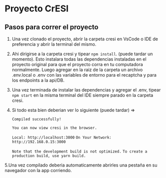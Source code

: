 # Proyecto CrESI

## Pasos para correr el proyecto

1.  Una vez clonado el proyecto, abrir la carpeta cresi en VsCode o IDE de preferencia y abrir la terminal del mismo.
2.  Ahi dirigirse a la carpeta cresi y tipear `npm install`. (puede tardar un momento).
    Esto instalara todas las dependencias instaladas en el proyecto original para que el proyecto corra en tu computadora normalmente. Luego agregar en la raiz de la carpeta un archivo .env.local o .env con las variables de entorno para el recaptcha y para los endpoints a la api/DB.
3.  Una vez terminada de instalar las dependencias y agregar el .env, tipear `npm start` en la misma terminal del IDE siempre parado en la carpeta cresi.
4.  Si todo esta bien deberian ver lo siguiente (puede tardar) =>

    `Compiled successfully!`

    `You can now view cresi in the browser. `

    `Local: http://localhost:3000`
    `On Your Network: http://192.168.0.15:3000 `

    `Note that the development build is not optimized.`
    `To create a production build, use yarn build. `

5.Una vez compilado deberia automaticamente abrirles una pestaña en su navegador con la app corriendo.
